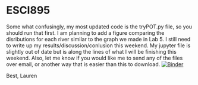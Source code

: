 # ESCI895
Some what confusingly, my most updated code is the tryPOT.py file, so you should run that first.
I am planning to add a figure comparing the disributions for each river similar to the graph we made in Lab 5.
I still need to write up my results/discussion/conlusion this weekend.
My jupyter file is slightly out of date but is along the lines of what I will be finishing this weekend.
Also, let me know if you would like me to send any of the files over email, or another way that is easier than this to download.
[![Binder](https://mybinder.org/badge_logo.svg)](https://hub.gke2.mybinder.org/user/lak1039-esci895-779jsh8d/lab/tree/README.md) 

Best,
Lauren
